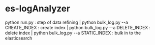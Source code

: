 # es-logAnalyzer

python run.py : step of data refining |
python bulk_log.py --a CREATE_INDEX : create index |
python bulk_log.py --a DELETE_INDEX : delete index |
python bulk_log.py --a STATIC_INDEX : bulk in to the elasticsearch
